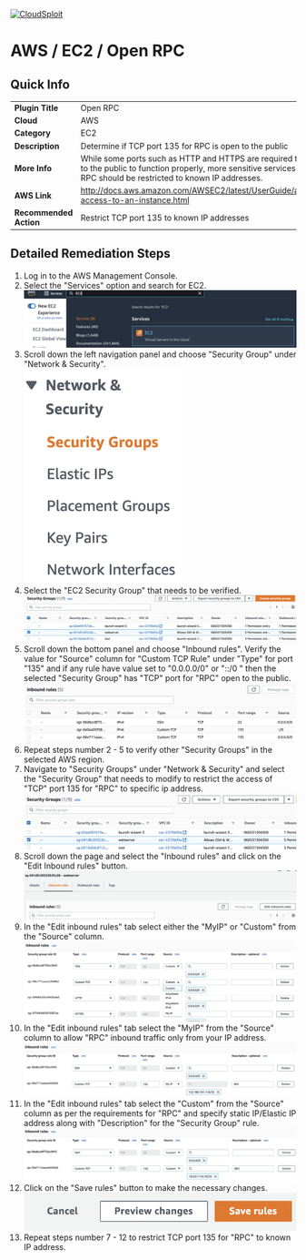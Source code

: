 [![CloudSploit](https://cloudsploit.com/img/logo-new-big-text-100.png "CloudSploit")](https://cloudsploit.com)

# AWS / EC2 / Open RPC

## Quick Info

| | |
|-|-|
| **Plugin Title** | Open RPC |
| **Cloud** | AWS |
| **Category** | EC2 |
| **Description** | Determine if TCP port 135 for RPC is open to the public |
| **More Info** | While some ports such as HTTP and HTTPS are required to be open to the public to function properly, more sensitive services such as RPC should be restricted to known IP addresses. |
| **AWS Link** | http://docs.aws.amazon.com/AWSEC2/latest/UserGuide/authorizing-access-to-an-instance.html |
| **Recommended Action** | Restrict TCP port 135 to known IP addresses |

## Detailed Remediation Steps
1. Log in to the AWS Management Console.
2. Select the "Services" option and search for EC2. </br> <img src="/resources/aws/ec2/open-rpc/step2.png"/>
3. Scroll down the left navigation panel and choose "Security Group" under "Network & Security".</br> <img src="/resources/aws/ec2/open-rpc/step3.png"/>
4. Select the "EC2 Security Group" that needs to be verified. </br> <img src="/resources/aws/ec2/open-rpc/step4.png"/>
5. Scroll down the bottom panel and choose "Inbound rules". Verify the value for "Source" column for "Custom TCP Rule" under "Type" for port "135" and if any rule have value set to "0.0.0.0/0" or "::/0 " then the selected "Security Group" has "TCP" port for "RPC" open to the public.</br> <img src="/resources/aws/ec2/open-rpc/step5.png"/>
6. Repeat steps number 2 - 5 to verify other "Security Groups" in the selected AWS region.</br> 
7. Navigate to "Security Groups" under "Network & Security" and select the "Security Group" that needs to modify to restrict the access of "TCP" port 135 for "RPC"  to specific ip address. </br> <img src="/resources/aws/ec2/open-rpc/step7.png"/>
8. Scroll down the page and select the "Inbound rules" and click on the "Edit Inbound rules" button. </br> <img src="/resources/aws/ec2/open-rpc/step8.png"/>
9. In the "Edit inbound rules" tab select either the "MyIP" or "Custom" from the "Source" column.</br> <img src="/resources/aws/ec2/open-rpc/step9.png"/>
10. In the "Edit inbound rules" tab select the "MyIP" from the "Source" column to allow "RPC" inbound traffic only from your IP address.</br> <img src="/resources/aws/ec2/open-rpc/step10.png"/>
11. In the "Edit inbound rules" tab select the "Custom" from the "Source" column as per the requirements for "RPC" and specify static IP/Elastic IP address along with "Description" for the "Security Group" rule. </br> <img src="/resources/aws/ec2/open-rpc/step11.png"/>
12. Click on the "Save rules" button to make the necessary changes. </br> <img src="/resources/aws/ec2/open-rpc/step12.png"/>
13. Repeat steps number 7 - 12 to restrict TCP port 135 for "RPC" to known IP address.</br>


